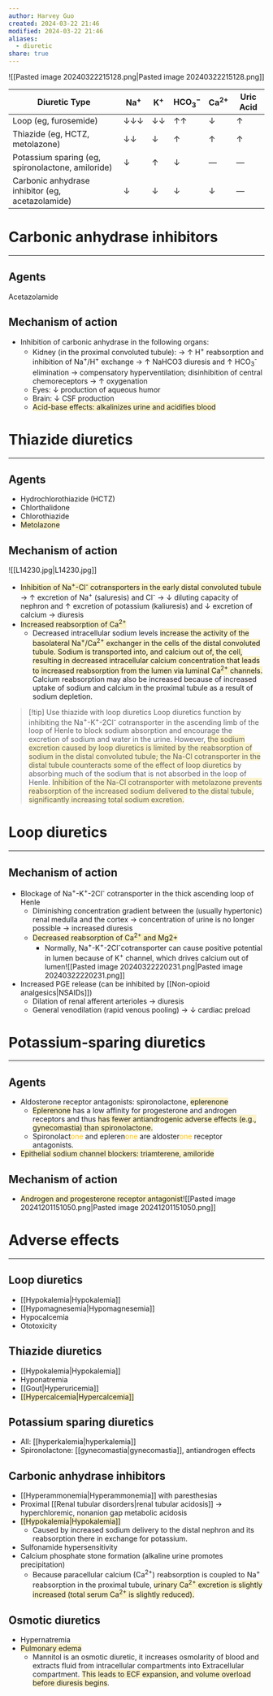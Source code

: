 ```yaml
---
author: Harvey Guo
created: 2024-03-22 21:46
modified: 2024-03-22 21:46
aliases:
  - diuretic
share: true
---
```

![[Pasted image 20240322215128.png|Pasted image 20240322215128.png]]

| Diuretic Type                                     | Na<sup>+</sup> | K<sup>+</sup> | HCO<sub>3</sub><sup>−</sup> | Ca<sup>2+</sup> | Uric Acid |
| ------------------------------------------------- | -------------- | ------------- | --------------------------- | ---- | --------- |
| Loop (eg, furosemide)                             | ↓↓↓            | ↓↓            | ↑↑                          | ↓    | ↑         |
| Thiazide (eg, HCTZ, metolazone)                   | ↓↓             | ↓             | ↑                           | ↑    | ↑         |
| Potassium sparing (eg, spironolactone, amiloride) | ↓              | ↑             | ↓                           | —    | —         |
| Carbonic anhydrase inhibitor (eg, acetazolamide)  | ↓              | ↓             | ↓                           | ↓    | —         |


# Carbonic anhydrase inhibitors
---
## Agents
Acetazolamide
## Mechanism of action
- Inhibition of carbonic anhydrase  in the following organs:
	- Kidney (in the proximal convoluted tubule): → ↑ H<sup>+</sup> reabsorption and inhibition of Na<sup>+</sup>/H<sup>+</sup> exchange → ↑ NaHCO3 diuresis and ↑ HCO<sub>3</sub><sup>-</sup> elimination  → compensatory hyperventilation; disinhibition of central chemoreceptors → ↑ oxygenation 
	- Eyes: ↓ production of aqueous humor
	- Brain: ↓ CSF production
	- <span style="background:rgba(240, 200, 0, 0.2)">Acid-base effects: alkalinizes urine and acidifies blood</span>
# Thiazide diuretics
---
## Agents
- Hydrochlorothiazide (HCTZ)
- Chlorthalidone
- Chlorothiazide
- <span style="background:rgba(240, 200, 0, 0.2)">Metolazone</span>
## Mechanism of action
![[L14230.jpg|L14230.jpg]]
- <span style="background:rgba(240, 200, 0, 0.2)">Inhibition of Na<sup>+</sup>-Cl<sup>-</sup> cotransporters  in the early distal convoluted tubule</span>  → ↑ excretion of Na<sup>+</sup> (saluresis) and Cl<sup>-</sup> → ↓ diluting capacity of nephron and ↑ excretion of potassium (kaliuresis) and ↓ excretion of calcium  → diuresis
- <span style="background:rgba(240, 200, 0, 0.2)">Increased reabsorption of Ca<sup>2+</sup></span>
	- Decreased intracellular sodium levels <span style="background:rgba(240, 200, 0, 0.2)">increase the activity of the basolateral Na<sup>+</sup>/Ca<sup>2+</sup> exchanger in the cells of the distal convoluted tubule. Sodium is transported into, and calcium out of, the cell, resulting in decreased intracellular calcium concentration that leads to increased reabsorption from the lumen via luminal Ca<sup>2+</sup> channels.</span> Calcium reabsorption may also be increased because of increased uptake of sodium and calcium in the proximal tubule as a result of sodium depletion.

>[!tip] Use thiazide with loop diuretics
>Loop diuretics function by inhibiting the Na<sup>+</sup>-K<sup>+</sup>-2Cl<sup>-</sup> cotransporter in the ascending limb of the loop of Henle to block sodium absorption and encourage the excretion of sodium and water in the urine.  However, <span style="background:rgba(240, 200, 0, 0.2)">the sodium excretion caused by loop diuretics is limited by the reabsorption of sodium in the distal convoluted tubule; the Na-Cl cotransporter in the distal tubule counteracts some of the effect of loop diuretics</span> by absorbing much of the sodium that is not absorbed in the loop of Henle.  <span style="background:rgba(240, 200, 0, 0.2)">Inhibition of the Na-Cl cotransporter with metolazone prevents reabsorption of the increased sodium delivered to the distal tubule, significantly increasing total sodium excretion.</span>
# Loop diuretics
---
## Mechanism of action
- Blockage of Na<sup>+</sup>-K<sup>+</sup>-2Cl<sup>-</sup> cotransporter  in the thick ascending loop of Henle
	- Diminishing concentration gradient between the (usually hypertonic) renal medulla and the cortex → concentration of urine is no longer possible → increased diuresis
	- <span style="background:rgba(240, 200, 0, 0.2)">Decreased reabsorption of Ca<sup>2+</sup> and Mg2+</span>
		- Normally, Na<sup>+</sup>-K<sup>+</sup>-2Cl<sup>-</sup>cotransporter can cause positive potential in lumen because of K<sup>+</sup> channel, which drives calcium out of lumen![[Pasted image 20240322220231.png|Pasted image 20240322220231.png]]
- Increased PGE release (can be inhibited by [[Non-opioid analgesics|NSAIDs]])
	- Dilation of renal afferent arterioles → diuresis
	- General venodilation (rapid venous pooling) → ↓ cardiac preload
# Potassium-sparing diuretics
---
## Agents
- Aldosterone receptor antagonists: spironolactone, <span style="background:rgba(240, 200, 0, 0.2)">eplerenone</span>
	- <span style="background:rgba(240, 200, 0, 0.2)">Eplerenone</span> has a low affinity for progesterone and androgen receptors and thus <span style="background:rgba(240, 200, 0, 0.2)">has fewer antiandrogenic adverse effects (e.g., gynecomastia) than spironolactone.</span>
	- Spironolact<font color="#ffc000">one</font> and epleren<font color="#ffc000">one</font> are aldoster<font color="#ffc000">one</font> receptor antagonists.
- <span style="background:rgba(240, 200, 0, 0.2)">Epithelial sodium channel blockers: triamterene, amiloride</span>
## Mechanism of action
- <span style="background:rgba(240, 200, 0, 0.2)">Androgen and progesterone receptor antagonist</span>![[Pasted image 20241201151050.png|Pasted image 20241201151050.png]]
# Adverse effects
---
## Loop diuretics
- [[Hypokalemia|Hypokalemia]]
- [[Hypomagnesemia|Hypomagnesemia]]
- Hypocalcemia
- Ototoxicity
## Thiazide diuretics
- [[Hypokalemia|Hypokalemia]]
- Hyponatremia
- [[Gout|Hyperuricemia]]
- <span style="background:rgba(240, 200, 0, 0.2)">[[Hypercalcemia|Hypercalcemia]]</span>
## Potassium sparing diuretics
- All: [[hyperkalemia|hyperkalemia]]
- Spironolactone: [[gynecomastia|gynecomastia]], antiandrogen effects
## Carbonic anhydrase inhibitors
- [[Hyperammonemia|Hyperammonemia]] with paresthesias 
- Proximal [[Renal tubular disorders|renal tubular acidosis]] → hyperchloremic, nonanion gap metabolic acidosis
- <span style="background:rgba(240, 200, 0, 0.2)">[[Hypokalemia|Hypokalemia]]</span>
	- Caused by increased sodium delivery to the distal nephron and its reabsorption there in exchange for potassium.
- Sulfonamide hypersensitivity
- Calcium phosphate stone formation (alkaline urine promotes precipitation)
	- Because paracellular calcium (Ca<sup>2+</sup>) reabsorption is coupled to Na<sup>+</sup> reabsorption in the proximal tubule, <span style="background:rgba(240, 200, 0, 0.2)">urinary Ca<sup>2+</sup> excretion is slightly increased (total serum Ca<sup>2+</sup> is slightly reduced).</span>
## Osmotic diuretics
- Hypernatremia
- <span style="background:rgba(240, 200, 0, 0.2)">Pulmonary edema</span>
	- Mannitol is an osmotic diuretic, it increases osmolarity of blood and extracts fluid from intracellular compartments into Extracellular compartment. <span style="background:rgba(240, 200, 0, 0.2)">This leads to ECF expansion, and volume overload before diuresis begins</span>.